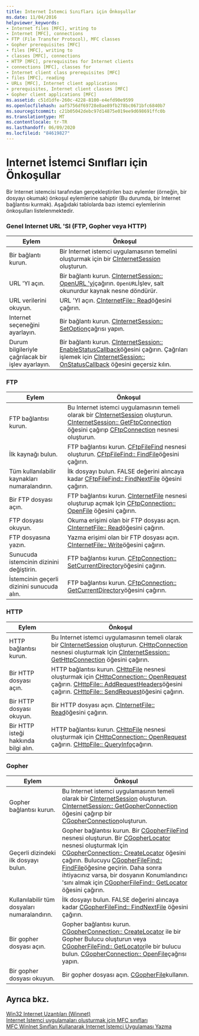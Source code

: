 ```yaml
---
title: Internet İstemci Sınıfları için Önkoşullar
ms.date: 11/04/2016
helpviewer_keywords:
- Internet files [MFC], writing to
- Internet [MFC], connections
- FTP (File Transfer Protocol), MFC classes
- Gopher prerequisites [MFC]
- files [MFC], writing to
- classes [MFC], connections
- HTTP [MFC], prerequisites for Internet clients
- connections [MFC], classes for
- Internet client class prerequisites [MFC]
- files [MFC], reading
- URLs [MFC], Internet client applications
- prerequisites, Internet client classes [MFC]
- Gopher client applications [MFC]
ms.assetid: c51d1dfe-260c-4228-8100-e4efd90e9599
ms.openlocfilehash: aaf5756df69728e8ae89fb278bc0671bfc6840b7
ms.sourcegitcommit: c21b05042debc97d14875e019ee9d698691ffc0b
ms.translationtype: MT
ms.contentlocale: tr-TR
ms.lasthandoff: 06/09/2020
ms.locfileid: "84619827"
---
```

# <a name="prerequisites-for-internet-client-classes"></a>Internet İstemci Sınıfları için Önkoşullar

Bir Internet istemcisi tarafından gerçekleştirilen bazı eylemler (örneğin, bir dosyayı okumak) önkoşul eylemlerine sahiptir (Bu durumda, bir Internet bağlantısı kurmak). Aşağıdaki tablolarda bazı istemci eylemlerinin önkoşulları listelenmektedir.

### <a name="general-internet-url-ftp-gopher-or-http"></a>Genel Internet URL 'SI (FTP, Gopher veya HTTP)

|Eylem|Önkoşul|
|------------|------------------|
|Bir bağlantı kurun.|Bir Internet istemci uygulamasının temelini oluşturmak için bir [CInternetSession](reference/cinternetsession-class.md) oluşturun.|
|URL 'YI açın.|Bir bağlantı kurun. [CInternetSession:: OpenURL 'yi](reference/cinternetsession-class.md#openurl)çağırın. `OpenURL`İşlev, salt okunurdur kaynak nesne döndürür.|
|URL verilerini okuyun.|URL 'YI açın. [CInternetFile:: Read](reference/cinternetfile-class.md#read)öğesini çağırın.|
|Internet seçeneğini ayarlayın.|Bir bağlantı kurun. [CInternetSession:: SetOption](reference/cinternetsession-class.md#setoption)çağrısı yapın.|
|Durum bilgileriyle çağrılacak bir işlev ayarlayın.|Bir bağlantı kurun. [CInternetSession:: EnableStatusCallback](reference/cinternetsession-class.md#enablestatuscallback)öğesini çağırın. Çağrıları işlemek için [CInternetSession:: OnStatusCallback](reference/cinternetsession-class.md#onstatuscallback) öğesini geçersiz kılın.|

### <a name="ftp"></a>FTP

|Eylem|Önkoşul|
|------------|------------------|
|FTP bağlantısı kurun.|Bu Internet istemci uygulamasının temeli olarak bir [CInternetSession](reference/cinternetsession-class.md) oluşturun. [CInternetSession:: GetFtpConnection](reference/cinternetsession-class.md#getftpconnection) öğesini çağırıp [CFtpConnection](reference/cftpconnection-class.md) nesnesi oluşturun.|
|İlk kaynağı bulun.|FTP bağlantısı kurun. [CFtpFileFind](reference/cftpfilefind-class.md) nesnesi oluşturun. [CFtpFileFind:: FindFile](reference/cftpfilefind-class.md#findfile)öğesini çağırın.|
|Tüm kullanılabilir kaynakları numaralandırın.|İlk dosyayı bulun. FALSE değerini alıncaya kadar [CFtpFileFind:: FindNextFile](reference/cftpfilefind-class.md#findnextfile) öğesini çağırın.|
|Bir FTP dosyası açın.|FTP bağlantısı kurun. [CInternetFile](reference/cinternetfile-class.md) nesnesi oluşturup açmak Için [CFtpConnection:: OpenFile](reference/cftpconnection-class.md#openfile) öğesini çağırın.|
|FTP dosyası okuyun.|Okuma erişimi olan bir FTP dosyası açın. [CInternetFile:: Read](reference/cinternetfile-class.md#read)öğesini çağırın.|
|FTP dosyasına yazın.|Yazma erişimi olan bir FTP dosyası açın. [CInternetFile:: Write](reference/cinternetfile-class.md#write)öğesini çağırın.|
|Sunucuda istemcinin dizinini değiştirin.|FTP bağlantısı kurun. [CFtpConnection:: SetCurrentDirectory](reference/cftpconnection-class.md#setcurrentdirectory)öğesini çağırın.|
|İstemcinin geçerli dizinini sunucuda alın.|FTP bağlantısı kurun. [CFtpConnection:: GetCurrentDirectory](reference/cftpconnection-class.md#getcurrentdirectory)öğesini çağırın.|

### <a name="http"></a>HTTP

|Eylem|Önkoşul|
|------------|------------------|
|HTTP bağlantısı kurun.|Bu Internet istemci uygulamasının temeli olarak bir [CInternetSession](reference/cinternetsession-class.md) oluşturun. [CHttpConnection](reference/chttpconnection-class.md) nesnesi oluşturmak Için [CInternetSession:: GetHttpConnection](reference/cinternetsession-class.md#gethttpconnection) öğesini çağırın.|
|Bir HTTP dosyası açın.|HTTP bağlantısı kurun. [CHttpFile](reference/chttpfile-class.md) nesnesi oluşturmak için [CHttpConnection:: OpenRequest](reference/chttpconnection-class.md#openrequest) çağırın. [CHttpFile:: AddRequestHeaders](reference/chttpfile-class.md#addrequestheaders)öğesini çağırın. [CHttpFile:: SendRequest](reference/chttpfile-class.md#sendrequest)öğesini çağırın.|
|Bir HTTP dosyası okuyun.|Bir HTTP dosyası açın. [CInternetFile:: Read](reference/cinternetfile-class.md#read)öğesini çağırın.|
|Bir HTTP isteği hakkında bilgi alın.|HTTP bağlantısı kurun. [CHttpFile](reference/chttpfile-class.md) nesnesi oluşturmak için [CHttpConnection:: OpenRequest](reference/chttpconnection-class.md#openrequest) çağırın. [CHttpFile:: QueryInfo](reference/chttpfile-class.md#queryinfo)çağırın.|

### <a name="gopher"></a>Gopher

|Eylem|Önkoşul|
|------------|------------------|
|Gopher bağlantısı kurun.|Bu Internet istemci uygulamasının temeli olarak bir [CInternetSession](reference/cinternetsession-class.md) oluşturun. [CInternetSession:: GetGopherConnection](reference/cinternetsession-class.md#getgopherconnection) öğesini çağırıp bir [CGopherConnection](reference/cgopherconnection-class.md)oluşturun.|
|Geçerli dizindeki ilk dosyayı bulun.|Gopher bağlantısı kurun. Bir [CGopherFileFind](reference/cgopherfilefind-class.md) nesnesi oluşturun. Bir [CGopherLocator](reference/cgopherlocator-class.md) nesnesi oluşturmak Için [CGopherConnection:: CreateLocator](reference/cgopherconnection-class.md#createlocator) öğesini çağırın. Bulucuyu [CGopherFileFind:: FindFile](reference/cgopherfilefind-class.md#findfile)öğesine geçirin. Daha sonra ihtiyacınız varsa, bir dosyanın Konumlandırıcı 'sını almak için [CGopherFileFind:: GetLocator](reference/cgopherfilefind-class.md#getlocator) öğesini çağırın.|
|Kullanılabilir tüm dosyaları numaralandırın.|İlk dosyayı bulun. FALSE değerini alıncaya kadar [CGopherFileFind:: FindNextFile](reference/cgopherfilefind-class.md#findnextfile) öğesini çağırın.|
|Bir gopher dosyası açın.|Gopher bağlantısı kurun. [CGopherConnection:: CreateLocator](reference/cgopherconnection-class.md#createlocator) ile bir Gopher Bulucu oluşturun veya [CGopherFileFind:: GetLocator](reference/cgopherfilefind-class.md#getlocator)ile bir bulucu bulun. [CGopherConnection:: OpenFile](reference/cgopherconnection-class.md#openfile)çağrısı yapın.|
|Bir gopher dosyası okuyun.|Bir gopher dosyası açın. [CGopherFile](reference/cgopherfile-class.md)kullanın.|

## <a name="see-also"></a>Ayrıca bkz.

[Win32 Internet Uzantıları (Winınet)](win32-internet-extensions-wininet.md)<br/>
[Internet Istemci uygulamaları oluşturmak için MFC sınıfları](mfc-classes-for-creating-internet-client-applications.md)<br/>
[MFC WinInet Sınıfları Kullanarak Internet İstemci Uygulaması Yazma](writing-an-internet-client-application-using-mfc-wininet-classes.md)
